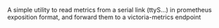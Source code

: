 A simple utility to read metrics from a serial link (ttyS...) in prometheus exposition
format, and forward them to a victoria-metrics endpoint